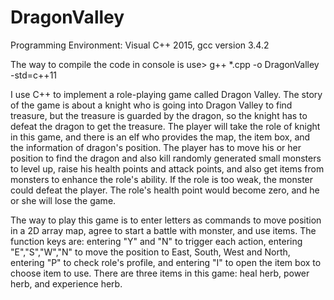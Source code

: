 # DragonValley
Programming Environment: Visual C++ 2015, gcc version 3.4.2

The way to compile the code in console is use> g++ *.cpp -o DragonValley -std=c++11

 I use C++ to implement a role-playing game called Dragon Valley. The story of the game is about a knight who is going into Dragon Valley to find treasure, but the treasure is guarded by the dragon, so the knight has to defeat the dragon to get the treasure. The player will take the role of knight in this game, and there is an elf who provides the map, the item box, and the information of dragon's position. The player has to move his or her position to find the dragon and also kill randomly generated small monsters to level up, raise his health points and attack points, and also get items from monsters to enhance the role's ability. If the role is too weak, the monster could defeat the player. The role's health point would become zero, and he or she will lose the game.    

The way to play this game is to enter letters as commands to move position in a 2D array map, agree to start a battle with monster, and use items. The function keys are: entering "Y" and "N" to trigger each action, entering "E","S","W","N" to move the position to East, South, West and North, entering "P" to check role's profile, and entering "I" to open the item box to choose item to use. There are three items in this game: heal herb, power herb, and experience herb. 

